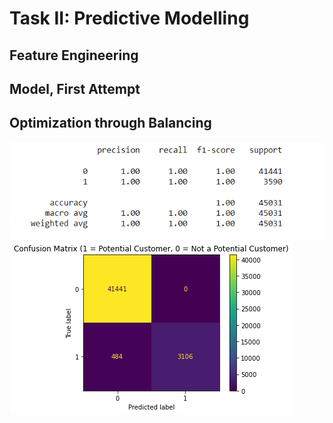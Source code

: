 # Task II: Predictive Modelling

## Feature Engineering

## Model, First Attempt

## Optimization through Balancing

![Model Accuracy](img/Balanced%20Random%20Forest%20Classification%20Report.png) ![Model Confusion](img/Random%20Forest%20Non-Balanced%20Confusion%20Matrix.png)